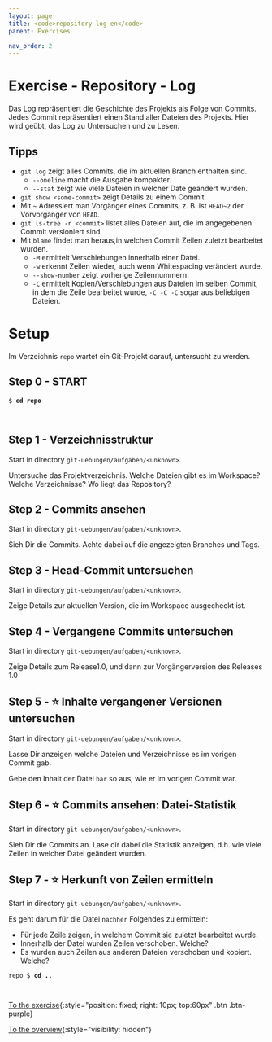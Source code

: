 ```yaml
---
layout: page
title: <code>repository-log-en</code>
parent: Exercises

nav_order: 2
---
```

# Exercise - Repository - Log

Das Log repräsentiert die Geschichte des Projekts
als Folge von Commits.
Jedes Commit repräsentiert einen Stand aller Dateien des Projekts.
Hier wird geübt, das Log zu Untersuchen und zu Lesen.


## Tipps

* `git log` zeigt alles Commits, die im aktuellen Branch enthalten sind.
  - `--oneline` macht die Ausgabe kompakter.
  - `--stat` zeigt wie viele Dateien in welcher Date geändert wurden.
* `git show <some-commit>` zeigt Details zu einem Commit
* Mit `~` Adressiert man Vorgänger eines Commits, 
  z. B. ist `HEAD~2` der Vorvorgänger von `HEAD`.
* `git ls-tree -r <commit>` listet alles Dateien auf, die im angegebenen
  Commit versioniert sind.
* Mit `blame` findet man heraus,in welchen Commit Zeilen zuletzt bearbeitet wurden.
  - `-M` ermittelt Verschiebungen innerhalb einer Datei. 
  - `-w` erkennt Zeilen wieder, auch wenn Whitespacing verändert wurde.
  - `--show-number` zeigt vorherige Zeilennummern.
  - `-C` ermittelt Kopien/Verschiebungen aus Dateien im selben  Commit, in dem die Zeile bearbeitet wurde,
    `-C -C -C` sogar aus beliebigen Dateien.

# Setup

Im Verzeichnis `repo` wartet ein Git-Projekt darauf,
untersucht zu werden. 


<h2>Step 0 - START <!-- UEB/Repository - Log/0 --></h2>


<pre><code>$ <b>cd repo</b><br><br><br></code></pre>


<h2>Step 1 - Verzeichnisstruktur <!-- UEB/Repository - Log/1 --></h2>

Start in directory `git-uebungen/aufgaben/<unknown>`.

Untersuche das Projektverzeichnis.
Welche Dateien gibt es im Workspace? Welche Verzeichnisse?
Wo liegt das Repository?

<h2>Step 2 - Commits ansehen <!-- UEB/Repository - Log/2 --></h2>

Start in directory `git-uebungen/aufgaben/<unknown>`.

Sieh Dir die Commits. 
Achte dabei auf die angezeigten Branches und Tags.

<h2>Step 3 - Head-Commit untersuchen <!-- UEB/Repository - Log/3 --></h2>

Start in directory `git-uebungen/aufgaben/<unknown>`.

Zeige Details zur aktuellen Version,
die im Workspace ausgecheckt ist.

<h2>Step 4 - Vergangene Commits untersuchen <!-- UEB/Repository - Log/4 --></h2>

Start in directory `git-uebungen/aufgaben/<unknown>`.

Zeige Details zum Release1.0,
und dann zur Vorgängerversion des Releases 1.0

<h2>Step 5 - ⭐ Inhalte vergangener Versionen untersuchen <!-- UEB/Repository - Log/5 --></h2>

Start in directory `git-uebungen/aufgaben/<unknown>`.

Lasse Dir anzeigen welche Dateien und Verzeichnisse
es im vorigen Commit gab.

Gebe den Inhalt der Datei `bar` so aus,  wie er im vorigen Commit war.

<h2>Step 6 - ⭐ Commits ansehen: Datei-Statistik <!-- UEB/Repository - Log/6 --></h2>

Start in directory `git-uebungen/aufgaben/<unknown>`.

Sieh Dir die Commits an. 
Lase dir dabei die Statistik anzeigen, 
d.h. wie viele Zeilen in welcher Datei geändert wurden.

<h2>Step 7 - ⭐ Herkunft von Zeilen ermitteln <!-- UEB/Repository - Log/7 --></h2>

Start in directory `git-uebungen/aufgaben/<unknown>`.

Es geht darum für die Datei `nachher` Folgendes zu ermitteln:

* Für jede Zeile zeigen, in welchem Commit sie zuletzt bearbeitet wurde.
* Innerhalb der Datei wurden Zeilen verschoben. Welche?
* Es wurden auch Zeilen aus anderen Dateien verschoben und kopiert. Welche?


<pre><code>repo $ <b>cd ..</b><br><br><br></code></pre>


[To the exercise](loesung-repository-log-en.html){:style="position: fixed; right: 10px; top:60px" .btn .btn-purple}

[To the overview](../../ueberblick-en.html){:style="visibility: hidden"}

